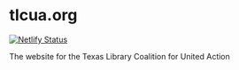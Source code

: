 # tlcua.org

[![Netlify Status](https://api.netlify.com/api/v1/badges/5bf5ae9e-f21c-4402-9e02-8721f83b4579/deploy-status)](https://app.netlify.com/sites/tlcua/deploys)

The website for the Texas Library Coalition for United Action
